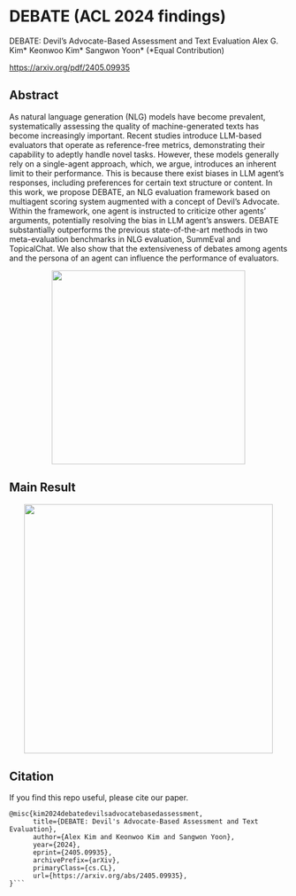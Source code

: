 # DEBATE (ACL 2024 findings)
DEBATE: Devil’s Advocate-Based Assessment and Text Evaluation
Alex G. Kim* Keonwoo Kim* Sangwon Yoon* (*Equal Contribution)

https://arxiv.org/pdf/2405.09935

## Abstract
As natural language generation (NLG) models have become prevalent, systematically assessing the quality of machine-generated texts has become increasingly important. Recent studies introduce LLM-based evaluators that operate as reference-free metrics, demonstrating their capability to adeptly handle novel tasks. However, these models generally rely on a single-agent approach, which, we argue, introduces an inherent limit to their performance. This is because there exist biases in LLM agent’s responses, including preferences for certain text structure or content. In this work, we propose DEBATE, an NLG evaluation framework based on multiagent scoring system augmented with a concept of Devil’s Advocate. Within the framework, one agent is instructed to criticize other agents’ arguments, potentially resolving the bias in LLM agent’s answers. DEBATE substantially outperforms the previous state-of-the-art methods in two meta-evaluation benchmarks in NLG evaluation, SummEval and TopicalChat. We also show that the extensiveness of debates among agents and the persona of an agent can influence the performance of evaluators.

<p align="center">
<img src=".\png\figure" height = "350" alt="" align=center />
</p>

## Main Result
<p align="center">
<img src=".\png\results" height = "450" alt="" align=center />
</p>

## Citation
If you find this repo useful, please cite our paper. 

```
@misc{kim2024debatedevilsadvocatebasedassessment,
      title={DEBATE: Devil's Advocate-Based Assessment and Text Evaluation}, 
      author={Alex Kim and Keonwoo Kim and Sangwon Yoon},
      year={2024},
      eprint={2405.09935},
      archivePrefix={arXiv},
      primaryClass={cs.CL},
      url={https://arxiv.org/abs/2405.09935}, 
}```
